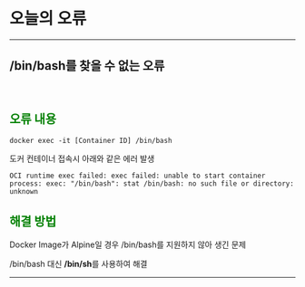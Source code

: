 # 오늘의 오류

---

## /bin/bash를 찾을 수 없는 오류

<br>

<h2 style="color: green">오류 내용</h2>

```
docker exec -it [Container ID] /bin/bash
```
도커 컨테이너 접속시 아래와 같은 에러 발생

```
OCI runtime exec failed: exec failed: unable to start container process: exec: "/bin/bash": stat /bin/bash: no such file or directory: unknown
```


<h2 style="color: green">해결 방법</h2>

Docker Image가 Alpine일 경우 /bin/bash를 지원하지 않아 생긴 문제

/bin/bash 대신 **/bin/sh**를 사용하여 해결


---




